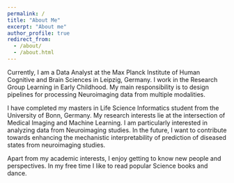 ```yaml
---
permalink: /
title: "About Me"
excerpt: "About me"
author_profile: true
redirect_from: 
  - /about/
  - /about.html
---
```


Currently, I am a Data Analyst at the Max Planck Institute of Human Cognitive and Brain Sciences in Leipzig, Germany. I work in the Research Group Learning in Early Childhood. My main responsibility is to design pipelines for processing Neuroimaging data from multiple modalities. 

I have completed my masters in Life Science Informatics student from the University of Bonn, Germany. My research interests lie at the intersection of Medical Imaging and Machine Learning. I am particularly interested in analyzing data from Neuroimaging studies.  In the future, I want to contribute towards enhancing the mechanistic interpretability of prediction of diseased states from neuroimaging studies.

Apart from my academic interests, I enjoy getting to know new people and perspectives. In my free time I like to read popular Science books and dance. 


